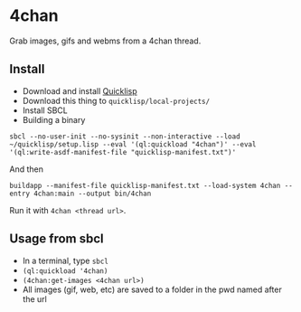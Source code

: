 # 4chan
Grab images, gifs and webms from a 4chan thread.

## Install

- Download and install [Quicklisp](https://www.quicklisp.org/beta/)
- Download this thing to `quicklisp/local-projects/`
- Install SBCL
- Building a binary
```
sbcl --no-user-init --no-sysinit --non-interactive --load ~/quicklisp/setup.lisp --eval '(ql:quickload "4chan")' --eval '(ql:write-asdf-manifest-file "quicklisp-manifest.txt")'
```
And then

```
buildapp --manifest-file quicklisp-manifest.txt --load-system 4chan --entry 4chan:main --output bin/4chan
```
Run it with `4chan <thread url>`.

## Usage from sbcl
- In a terminal, type `sbcl`
- `(ql:quickload '4chan)`
- `(4chan:get-images <4chan url>)`
- All images (gif, web, etc) are saved to a folder in the pwd named after the url
